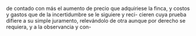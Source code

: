 de contado con más el aumento de precio que adquiriese la finca, y costos y gastos que de la incertidumbre se le siguiere y reci- cieren cuya prueba difiere a su simple juramento, relevándolo de otra aunque por derecho se requiera, y a la observancia y con-